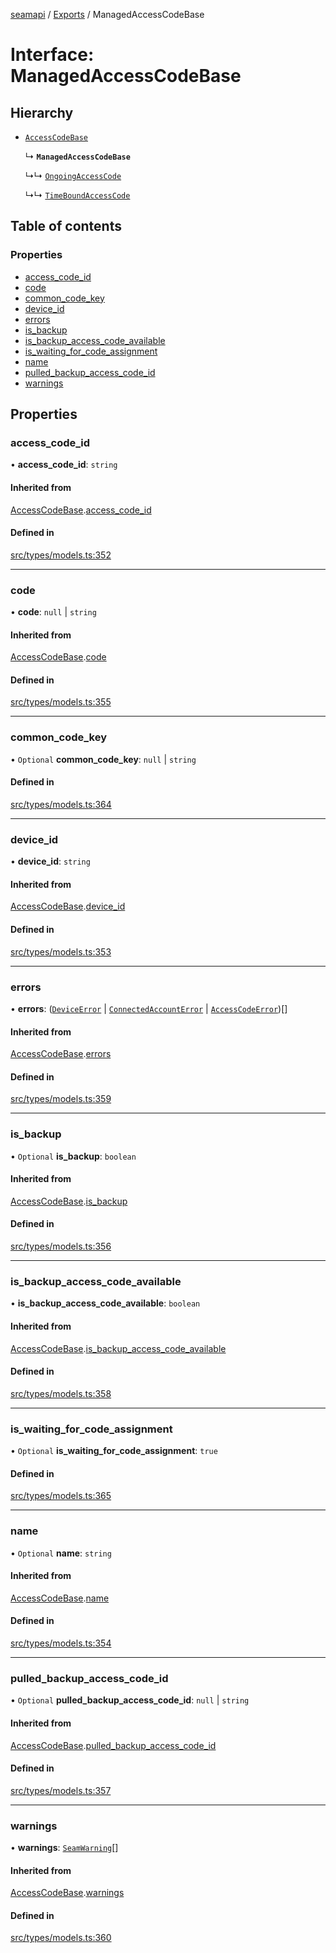 [seamapi](../README.md) / [Exports](../modules.md) / ManagedAccessCodeBase

# Interface: ManagedAccessCodeBase

## Hierarchy

- [`AccessCodeBase`](AccessCodeBase.md)

  ↳ **`ManagedAccessCodeBase`**

  ↳↳ [`OngoingAccessCode`](OngoingAccessCode.md)

  ↳↳ [`TimeBoundAccessCode`](TimeBoundAccessCode.md)

## Table of contents

### Properties

- [access\_code\_id](ManagedAccessCodeBase.md#access_code_id)
- [code](ManagedAccessCodeBase.md#code)
- [common\_code\_key](ManagedAccessCodeBase.md#common_code_key)
- [device\_id](ManagedAccessCodeBase.md#device_id)
- [errors](ManagedAccessCodeBase.md#errors)
- [is\_backup](ManagedAccessCodeBase.md#is_backup)
- [is\_backup\_access\_code\_available](ManagedAccessCodeBase.md#is_backup_access_code_available)
- [is\_waiting\_for\_code\_assignment](ManagedAccessCodeBase.md#is_waiting_for_code_assignment)
- [name](ManagedAccessCodeBase.md#name)
- [pulled\_backup\_access\_code\_id](ManagedAccessCodeBase.md#pulled_backup_access_code_id)
- [warnings](ManagedAccessCodeBase.md#warnings)

## Properties

### access\_code\_id

• **access\_code\_id**: `string`

#### Inherited from

[AccessCodeBase](AccessCodeBase.md).[access_code_id](AccessCodeBase.md#access_code_id)

#### Defined in

[src/types/models.ts:352](https://github.com/seamapi/javascript/blob/main/src/types/models.ts#L352)

___

### code

• **code**: ``null`` \| `string`

#### Inherited from

[AccessCodeBase](AccessCodeBase.md).[code](AccessCodeBase.md#code)

#### Defined in

[src/types/models.ts:355](https://github.com/seamapi/javascript/blob/main/src/types/models.ts#L355)

___

### common\_code\_key

• `Optional` **common\_code\_key**: ``null`` \| `string`

#### Defined in

[src/types/models.ts:364](https://github.com/seamapi/javascript/blob/main/src/types/models.ts#L364)

___

### device\_id

• **device\_id**: `string`

#### Inherited from

[AccessCodeBase](AccessCodeBase.md).[device_id](AccessCodeBase.md#device_id)

#### Defined in

[src/types/models.ts:353](https://github.com/seamapi/javascript/blob/main/src/types/models.ts#L353)

___

### errors

• **errors**: ([`DeviceError`](DeviceError.md) \| [`ConnectedAccountError`](ConnectedAccountError.md) \| [`AccessCodeError`](AccessCodeError.md))[]

#### Inherited from

[AccessCodeBase](AccessCodeBase.md).[errors](AccessCodeBase.md#errors)

#### Defined in

[src/types/models.ts:359](https://github.com/seamapi/javascript/blob/main/src/types/models.ts#L359)

___

### is\_backup

• `Optional` **is\_backup**: `boolean`

#### Inherited from

[AccessCodeBase](AccessCodeBase.md).[is_backup](AccessCodeBase.md#is_backup)

#### Defined in

[src/types/models.ts:356](https://github.com/seamapi/javascript/blob/main/src/types/models.ts#L356)

___

### is\_backup\_access\_code\_available

• **is\_backup\_access\_code\_available**: `boolean`

#### Inherited from

[AccessCodeBase](AccessCodeBase.md).[is_backup_access_code_available](AccessCodeBase.md#is_backup_access_code_available)

#### Defined in

[src/types/models.ts:358](https://github.com/seamapi/javascript/blob/main/src/types/models.ts#L358)

___

### is\_waiting\_for\_code\_assignment

• `Optional` **is\_waiting\_for\_code\_assignment**: ``true``

#### Defined in

[src/types/models.ts:365](https://github.com/seamapi/javascript/blob/main/src/types/models.ts#L365)

___

### name

• `Optional` **name**: `string`

#### Inherited from

[AccessCodeBase](AccessCodeBase.md).[name](AccessCodeBase.md#name)

#### Defined in

[src/types/models.ts:354](https://github.com/seamapi/javascript/blob/main/src/types/models.ts#L354)

___

### pulled\_backup\_access\_code\_id

• `Optional` **pulled\_backup\_access\_code\_id**: ``null`` \| `string`

#### Inherited from

[AccessCodeBase](AccessCodeBase.md).[pulled_backup_access_code_id](AccessCodeBase.md#pulled_backup_access_code_id)

#### Defined in

[src/types/models.ts:357](https://github.com/seamapi/javascript/blob/main/src/types/models.ts#L357)

___

### warnings

• **warnings**: [`SeamWarning`](SeamWarning.md)[]

#### Inherited from

[AccessCodeBase](AccessCodeBase.md).[warnings](AccessCodeBase.md#warnings)

#### Defined in

[src/types/models.ts:360](https://github.com/seamapi/javascript/blob/main/src/types/models.ts#L360)
